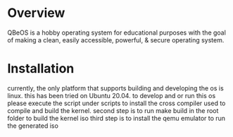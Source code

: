 # Overview
QBeOS is a hobby operating system for educational purposes with the goal of making a clean, easily accessible, powerful, & secure operating system.

# Installation
currently, the only platform that supports building and developing the os is linux. this has been tried on Ubuntu 20.04.
to develop and or run this os please execute the script under scripts to install the cross compiler used to compile and build the kernel.
second step is to run make build in the root folder to build the kernel iso
third step is to install the qemu emulator to run the generated iso
